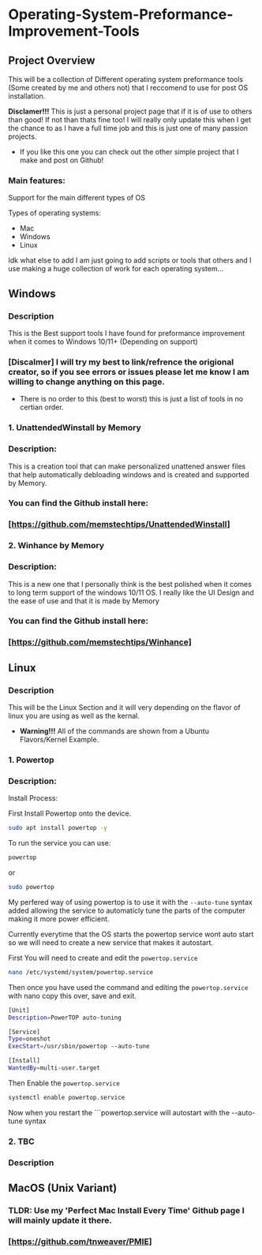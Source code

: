 # Operating-System-Preformance-Improvement-Tools
## Project Overview
This will be a collection of Different operating system preformance tools (Some created by me and others not) that I reccomend to use for post OS installation.


**Disclamer!!!** This is just a personal project page that if it is of use to others than good! If not than thats fine too! I will really only update this when I get the chance to as I have a full time job and this is just one of many passion projects.
- If you like this one you can check out the other simple project that I make and post on Github!

### Main features:
Support for the main different types of OS

Types of operating systems:
- Mac 
- Windows
- Linux

Idk what else to add I am just going to add scripts or tools that others and I use making a huge collection of work for each operating system...



## Windows
### Description
This is the Best support tools I have found for preformance improvement when it comes to Windows 10/11+ (Depending on support)
### [Discalmer] I will try my best to link/refrence the origional creator, so if you see errors or issues please let me know I am willing to change anything on this page. 
- There is no order to this (best to worst) this is just a list of tools in no certian order. 
### 1. UnattendedWinstall by Memory
### Description:
This is a creation tool that can make personalized unattened answer files that help automatically debloading windows and is created and supported by Memory. 
### You can find the Github install here:
### [https://github.com/memstechtips/UnattendedWinstall]


### 2. Winhance by Memory
### Description:
This is a new one that I personally think is the best polished when it comes to long term support of the windows 10/11 OS. I really like the UI Design and the ease of use and that it is made by Memory
### You can find the Github install here:
### [https://github.com/memstechtips/Winhance]


## Linux
### Description
This will be the Linux Section and it will very depending on the flavor of linux you are using as well as the kernal.
- **Warning!!!** All of the commands are shown from a Ubuntu Flavors/Kernel Example.


### 1. Powertop
### Description:


Install Process:

First Install Powertop onto the device.

```Bash
sudo apt install powertop -y 
```
To run the service you can use:
```bash
powertop
```
or 
```bash
sudo powertop
```

My perfered way of using powertop is to use it with the ```--auto-tune``` syntax added allowing the service to automaticly tune the parts of the computer making it more power efficient. 

Currently everytime that the OS starts the powertop service wont auto start so we will need to create a new service that makes it autostart.

First You will need to create and edit the ```powertop.service``` 
```bash
nano /etc/systemd/system/powertop.service
```
Then once you have used the command and editing the ```powertop.service``` with nano copy this over, save and exit.
```bash
[Unit]
Description=PowerTOP auto-tuning

[Service]
Type=oneshot
ExecStart=/usr/sbin/powertop --auto-tune

[Install]
WantedBy=multi-user.target
```

Then Enable the ```powertop.service```
```bash
systemctl enable powertop.service
```
Now when you restart the ```powertop.service will autostart with the --auto-tune syntax 

### 2. TBC
### Description








## MacOS (Unix Variant)
### TLDR: Use my 'Perfect Mac Install Every Time' Github page I will mainly update it there.
### [https://github.com/tnweaver/PMIE]
